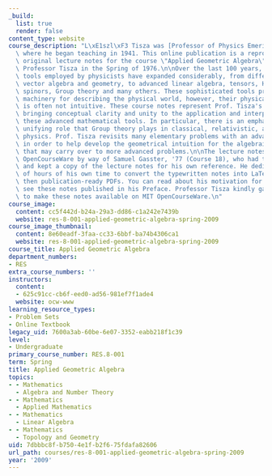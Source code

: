 ```yaml
---
_build:
  list: true
  render: false
content_type: website
course_description: "L\xE1szl\xF3 Tisza was [Professor of Physics Emeritus at MIT](http://web.mit.edu/newsoffice/2009/obit-tisza-0416.html),\
  \ where he began teaching in 1941. This online publication is a reproduction the\
  \ original lecture notes for the course \"Applied Geometric Algebra\" taught by\
  \ Professor Tisza in the Spring of 1976.\n\nOver the last 100 years, the mathematical\
  \ tools employed by physicists have expanded considerably, from differential calculus,\
  \ vector algebra and geometry, to advanced linear algebra, tensors, Hilbert space,\
  \ spinors, Group theory and many others. These sophisticated tools provide powerful\
  \ machinery for describing the physical world, however, their physical interpretation\
  \ is often not intuitive. These course notes represent Prof. Tisza's attempt at\
  \ bringing conceptual clarity and unity to the application and interpretation of\
  \ these advanced mathematical tools. In particular, there is an emphasis on the\
  \ unifying role that Group theory plays in classical, relativistic, and quantum\
  \ physics. Prof. Tisza revisits many elementary problems with an advanced treatment\
  \ in order to help develop the geometrical intuition for the algebraic machinery\
  \ that may carry over to more advanced problems.\n\nThe lecture notes came to MIT\
  \ OpenCourseWare by way of Samuel Gasster, '77 (Course 18), who had taken the course\
  \ and kept a copy of the lecture notes for his own reference. He dedicated dozens\
  \ of hours of his own time to convert the typewritten notes into LaTeX files and\
  \ then publication-ready PDFs. You can read about his motivation for wanting to\
  \ see these notes published in his Preface. Professor Tisza kindly gave his permission\
  \ to make these notes available on MIT OpenCourseWare.\n"
course_image:
  content: cc5f442d-b24a-29a3-dd86-c1a242e7439b
  website: res-8-001-applied-geometric-algebra-spring-2009
course_image_thumbnail:
  content: 8e60eadf-3faa-cc33-6bbf-ba74b4306ca1
  website: res-8-001-applied-geometric-algebra-spring-2009
course_title: Applied Geometric Algebra
department_numbers:
- RES
extra_course_numbers: ''
instructors:
  content:
  - 625c91cc-cb6f-eed0-ad56-981ef7f1ade4
  website: ocw-www
learning_resource_types:
- Problem Sets
- Online Textbook
legacy_uid: 7600a3ab-60be-6e07-3352-eabb218f1c39
level:
- Undergraduate
primary_course_number: RES.8-001
term: Spring
title: Applied Geometric Algebra
topics:
- - Mathematics
  - Algebra and Number Theory
- - Mathematics
  - Applied Mathematics
- - Mathematics
  - Linear Algebra
- - Mathematics
  - Topology and Geometry
uid: 7dbbbc8f-b750-4e1f-b2f6-75fdafa82606
url_path: courses/res-8-001-applied-geometric-algebra-spring-2009
year: '2009'
---
```

